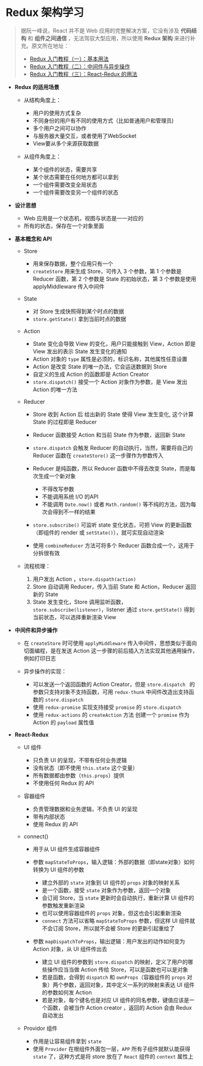 # Redux 架构学习

> 据阮一峰说，React 并不是 Web 应用的完整解决方案，它没有涉及 __代码结构__ 和 __组件之间通信__ ，无法驾驭大型应用，所以使用 __Redux 架构__ 来进行补充。原文所在地址： 
> * [Redux 入门教程（一）：基本用法](http://www.ruanyifeng.com/blog/2016/09/redux_tutorial_part_one_basic_usages.html)
> * [Redux 入门教程（二）：中间件与异步操作](http://www.ruanyifeng.com/blog/2016/09/redux_tutorial_part_two_async_operations.html)
> * [Redux 入门教程（三）：React-Redux 的用法](http://www.ruanyifeng.com/blog/2016/09/redux_tutorial_part_three_react-redux.html)

* __Redux 的适用场景__

    * 从结构角度上：

        * 用户的使用方式复杂 
        * 不同身份的用户有不同的使用方式（比如普通用户和管理员)
        * 多个用户之间可以协作
        * 与服务器大量交互，或者使用了WebSocket
        * View要从多个来源获取数据

    * 从组件角度上：

        * 某个组件的状态，需要共享 
        * 某个状态需要在任何地方都可以拿到
        * 一个组件需要改变全局状态
        * 一个组件需要改变另一个组件的状态

* __设计思想__

    * Web 应用是一个状态机，视图与状态是一一对应的
    * 所有的状态，保存在一个对象里面

* __基本概念和 API__

    * Store

        * 用来保存数据，整个应用只有一个
        * `createStore` 用来生成 Store，可传入 3 个参数，第 1 个参数是 Reducer 函数，第 2 个参数是 State 的初始状态，第 3 个参数是使用 applyMiddleware 传入中间件

    * State 

        * 对 Store 生成快照得到某个时点的数据
        * `store.getState()` 拿到当前时点的数据

    * Action

        * State 变化会导致 View 的变化，用户只能接触到 View，Action 即是 View 发出的表示 State 发生变化的通知
        * Action 对象的 `type` 属性是必须的，标识名称，其他属性任意设置
        * Action 是改变 State 的唯一办法，它会运送数据到 Store
        * 自定义的生成 Action 的函数即是 Action Creator
        * `store.dispatch()` 接受一个 Action 对象作为参数，是 View 发出 Action 的唯一方法

    * Reducer

        * Store 收到 Action 后 给出新的 State 使得 View 发生变化, 这个计算 State 的过程即是 Reducer
        * Reducer 函数接受 Action 和当前 State 作为参数，返回新 State
        * `store.dispatch` 会触发 Reducer 的自动执行，当然，需要将自己的 Reducer 函数在 `createStore()` 这一步骤作为参数传入
        * Reducer 是纯函数，所以 Reducer 函数中不得去改变 State，而是每次生成一个新对象

            * 不得改写参数
            * 不能调用系统 I/O 的API
            * 不能调用 `Date.now()` 或者 `Math.random()` 等不纯的方法，因为每次会得到不一样的结果

        * `store.subscribe()` 可监听 state 变化状态，可把 View 的更新函数（即组件的 render 或 `setState()`），就可实现自动渲染
        * 使用 `combineReducer` 方法可将多个 Reducer 函数合成一个，这用于分拆很有效

    * 流程梳理：

        1. 用户发出 Action ，`store.dispath(action)`  
        2. Store 自动调用 Reducer，传入当前 State 和 Action，Reducer 返回新的 State
        3. State 发生变化，Store 调用监听函数，`store.subscribe(listener)`，listener 通过 `store.getState()` 得到当前状态，可以选择重新渲染 View

* __中间件和异步操作__

    * 在 `createStore` 时可使用 `applyMiddleware` 传入中间件，思想类似于面向切面编程，是在发送 Action 这一步骤的前后插入方法实现其他通用操作，例如打印日志
    * 异步操作的实现：

        * 可以发送一个返回函数的 Action Creator，但是 `store.dispatch ` 的参数只支持对象不支持函数，可用 `redux-thunk` 中间件改造出支持函数的 `store.dispatch`
        * 使用 `redux-promise` 实现支持接受 `promise` 的 `store.dispatch`
        * 使用 `redux-actions` 的 `createAction` 方法 创建一个 `promise` 作为 Action 的 `payload` 属性值

* __React-Redux__

    * UI 组件

        * 只负责 UI 的呈现，不带有任何业务逻辑
        * 没有状态（即不使用 `this.state` 这个变量）
        * 所有数据都由参数（`this.props`）提供
        * 不使用任何 Redux 的 API

    * 容器组件 

        * 负责管理数据和业务逻辑，不负责 UI 的呈现
        * 带有内部状态
        * 使用 Redux 的 API

    * connect()

        * 用于从 UI 组件生成容器组件
        * 参数 `mapStateToProps`，输入逻辑：外部的数据（即state对象）如何转换为 UI 组件的参数 

            * 建立外部的 `state` 对象到 UI 组件的 `props` 对象的映射关系
            * 是一个函数，接受 `state` 对象作为参数，返回一个对象
            * 会订阅 Store，当 `state` 更新时会自动执行，重新计算 UI 组件的参数触发重新渲染
            * 也可以使用容器组件的 `props` 对象，但这也会引起重新渲染
            * `connect` 方法可以省略 `mapStateToProps` 参数，但这样 UI 组件就不会订阅 Store，所以就不会被 Store 的更新引起重绘了

        * 参数 `mapDispatchToProps`，输出逻辑：用户发出的动作如何变为 Action 对象，从 UI 组件传出去

            * 建立 UI 组件的参数到 `store.dispatch` 的映射，定义了用户的哪些操作应当当做 Action 传给 Store，可以是函数也可以是对象
            * 若是函数，会得到 `dispatch` 和 `ownProps`（容器组件的 `props` 对象）两个参数，返回对象，其中定义一系列的映射来表达 UI 组件的参数如何发 Action
            * 若是对象，每个键名也是对应 UI  组件的同名参数，键值应该是一个函数，会被当作 Action creator ，返回的 Action 会由 Redux 自动发出

    * Providor 组件

        * 作用是让容易组件拿到 `state`
        * 使用 `Provider` 在根组件外面包一层，`APP` 所有子组件就默认能获得 `state` 了，这种方式是将 store 放在了 `React` 组件的 `context` 属性上 
